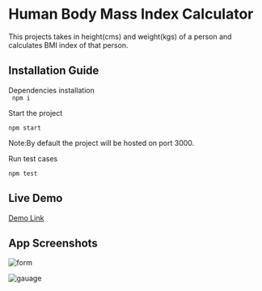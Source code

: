 # Human Body Mass Index Calculator

This projects takes in height(cms) and weight(kgs) of a person and calculates BMI index of that person.

## Installation Guide

Dependencies installation  
` npm i`

Start the project

`npm start`

Note:By default the project will be hosted on port 3000.

Run test cases

`npm test`

## Live Demo

[Demo Link](https://pratikkishornaik.github.io/)



## App Screenshots

![form](https://user-images.githubusercontent.com/46700925/148326457-2f86e885-28b9-43af-aa90-c51fa9623a6c.png)

![gauage](https://user-images.githubusercontent.com/46700925/148326696-21bd93e9-9335-4bc4-8746-394e8693188a.png)
